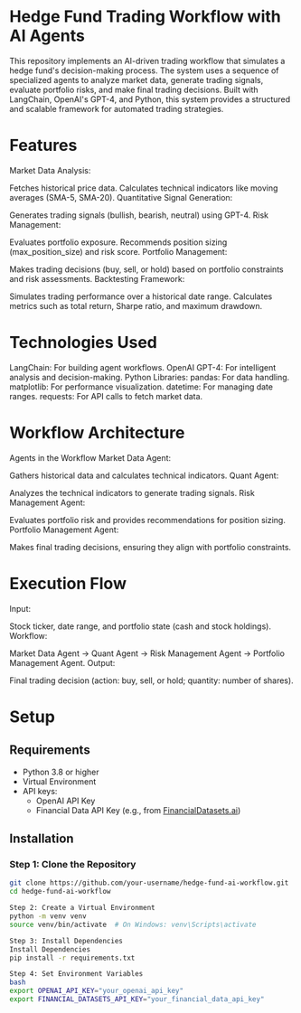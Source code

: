 # Hedge Fund Trading Workflow with AI Agents
This repository implements an AI-driven trading workflow that simulates a hedge fund's decision-making process. The system uses a sequence of specialized agents to analyze market data, generate trading signals, evaluate portfolio risks, and make final trading decisions. Built with LangChain, OpenAI's GPT-4, and Python, this system provides a structured and scalable framework for automated trading strategies.


# Features
Market Data Analysis:

Fetches historical price data.
Calculates technical indicators like moving averages (SMA-5, SMA-20).
Quantitative Signal Generation:

Generates trading signals (bullish, bearish, neutral) using GPT-4.
Risk Management:

Evaluates portfolio exposure.
Recommends position sizing (max_position_size) and risk score.
Portfolio Management:

Makes trading decisions (buy, sell, or hold) based on portfolio constraints and risk assessments.
Backtesting Framework:

Simulates trading performance over a historical date range.
Calculates metrics such as total return, Sharpe ratio, and maximum drawdown.

# Technologies Used


LangChain: For building agent workflows.
OpenAI GPT-4: For intelligent analysis and decision-making.
Python Libraries:
pandas: For data handling.
matplotlib: For performance visualization.
datetime: For managing date ranges.
requests: For API calls to fetch market data.

# Workflow Architecture

Agents in the Workflow
Market Data Agent:

Gathers historical data and calculates technical indicators.
Quant Agent:

Analyzes the technical indicators to generate trading signals.
Risk Management Agent:

Evaluates portfolio risk and provides recommendations for position sizing.
Portfolio Management Agent:

Makes final trading decisions, ensuring they align with portfolio constraints.

# Execution Flow

Input:

Stock ticker, date range, and portfolio state (cash and stock holdings).
Workflow:

Market Data Agent → Quant Agent → Risk Management Agent → Portfolio Management Agent.
Output:

Final trading decision (action: buy, sell, or hold; quantity: number of shares).

# Setup

## Requirements
- Python 3.8 or higher
- Virtual Environment
- API keys:
  - OpenAI API Key
  - Financial Data API Key (e.g., from [FinancialDatasets.ai](https://financialdatasets.ai/))

## Installation

### Step 1: Clone the Repository
```bash
git clone https://github.com/your-username/hedge-fund-ai-workflow.git
cd hedge-fund-ai-workflow

Step 2: Create a Virtual Environment
python -m venv venv
source venv/bin/activate  # On Windows: venv\Scripts\activate

Step 3: Install Dependencies
Install Dependencies
pip install -r requirements.txt

Step 4: Set Environment Variables
bash
export OPENAI_API_KEY="your_openai_api_key"
export FINANCIAL_DATASETS_API_KEY="your_financial_data_api_key"

